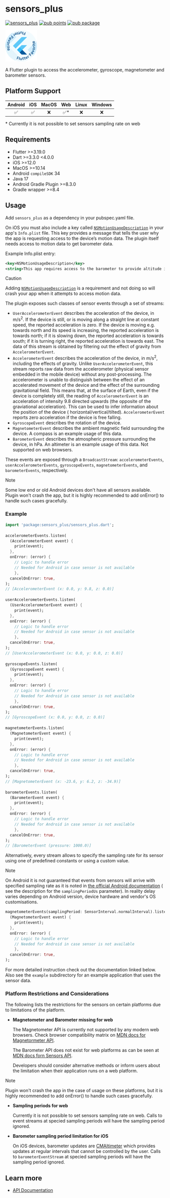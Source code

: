 # sensors_plus

[![sensors_plus](https://github.com/fluttercommunity/plus_plugins/actions/workflows/sensors_plus.yaml/badge.svg)](https://github.com/fluttercommunity/plus_plugins/actions/workflows/sensors_plus.yaml)
[![pub points](https://img.shields.io/pub/points/sensors_plus?color=2E8B57&label=pub%20points)](https://pub.dev/packages/sensors_plus/score)
[![pub package](https://img.shields.io/pub/v/sensors_plus.svg)](https://pub.dev/packages/sensors_plus)

[<img src="../../../assets/flutter-favorite-badge.png" width="100" />](https://flutter.dev/docs/development/packages-and-plugins/favorites)

A Flutter plugin to access the accelerometer, gyroscope, magnetometer and
barometer sensors.

## Platform Support

| Android | iOS | MacOS | Web | Linux | Windows |
|:-------:|:---:|:-----:|:---:|:-----:|:-------:|
|    ✅    |  ✅  |   ❌   | ✅*  |   ❌   |    ❌    |

\* Currently it is not possible to set sensors sampling rate on web

## Requirements

- Flutter >=3.19.0
- Dart >=3.3.0 <4.0.0
- iOS >=12.0
- MacOS >=10.14
- Android `compileSDK` 34
- Java 17
- Android Gradle Plugin >=8.3.0
- Gradle wrapper >=8.4

## Usage

Add `sensors_plus` as a dependency in your pubspec.yaml file.

On iOS you must also include a key called [
`NSMotionUsageDescription`](https://developer.apple.com/documentation/bundleresources/information_property_list/nsmotionusagedescription)
in your app's `Info.plist` file. This key provides a message that tells the user why the app is
requesting access to the device’s motion data. The plugin itself needs access to motion data to get
barometer data.

Example Info.plist entry:

```xml
<key>NSMotionUsageDescription</key>
<string>This app requires access to the barometer to provide altitude information.</string>
```

> [!CAUTION]
>
> Adding [
`NSMotionUsageDescription`](https://developer.apple.com/documentation/bundleresources/information_property_list/nsmotionusagedescription)
> is a requirement and not doing so will crash your app when it attempts to access motion data.

The plugin exposes such classes of sensor events through a set of streams:

- `UserAccelerometerEvent` describes the acceleration of the device, in m/s<sup>2</sup>.
  If the device is still, or is moving along a straight line at constant speed,
  the reported acceleration is zero.
  If the device is moving e.g. towards north and its speed is increasing, the reported acceleration
  is towards north; if it is slowing down, the reported acceleration is towards south;
  if it is turning right, the reported acceleration is towards east.
  The data of this stream is obtained by filtering out the effect of gravity from
  `AccelerometerEvent`.
- `AccelerometerEvent` describes the acceleration of the device, in m/s<sup>2</sup>, including the
  effects of gravity. Unlike `UserAccelerometerEvent`, this stream reports raw data from
  the accelerometer (physical sensor embedded in the mobile device) without any post-processing.
  The accelerometer is unable to distinguish between the effect of an accelerated movement of the
  device and the effect of the surrounding gravitational field.
  This means that, at the surface of Earth, even if the device is completely still,
  the reading of `AccelerometerEvent` is an acceleration of intensity 9.8 directed upwards
  (the opposite of the graviational acceleration).
  This can be used to infer information about the position of the device (
  horizontal/vertical/tilted).
  `AccelerometerEvent` reports zero acceleration if the device is free falling.
- `GyroscopeEvent` describes the rotation of the device.
- `MagnetometerEvent` describes the ambient magnetic field surrounding the
  device. A compass is an example usage of this data.
- `BarometerEvent` describes the atmospheric pressure surrounding the device, in hPa.
  An altimeter is an example usage of this data. Not supported on web browsers.

These events are exposed through a `BroadcastStream`: `accelerometerEvents`,
`userAccelerometerEvents`, `gyroscopeEvents`, `magnetometerEvents`, and `barometerEvents`,
respectively.

> [!NOTE]
>
> Some low end or old Android devices don't have all sensors available. Plugin won't crash the app,
> but it is highly recommended to add onError() to handle such cases gracefully.

### Example

```dart
import 'package:sensors_plus/sensors_plus.dart';

accelerometerEvents.listen(
  (AccelerometerEvent event) {
    print(event);
  },
  onError: (error) {
    // Logic to handle error
    // Needed for Android in case sensor is not available
    },
  cancelOnError: true,
);
// [AccelerometerEvent (x: 0.0, y: 9.8, z: 0.0)]

userAccelerometerEvents.listen(
  (UserAccelerometerEvent event) {
    print(event);
  },
  onError: (error) {
    // Logic to handle error
    // Needed for Android in case sensor is not available
    },
  cancelOnError: true,
);
// [UserAccelerometerEvent (x: 0.0, y: 0.0, z: 0.0)]

gyroscopeEvents.listen(
  (GyroscopeEvent event) {
    print(event);
  },
  onError: (error) {
    // Logic to handle error
    // Needed for Android in case sensor is not available
    },
  cancelOnError: true,
);
// [GyroscopeEvent (x: 0.0, y: 0.0, z: 0.0)]

magnetometerEvents.listen(
  (MagnetometerEvent event) {
    print(event);
  },
  onError: (error) {
    // Logic to handle error
    // Needed for Android in case sensor is not available
    },
  cancelOnError: true,
);
// [MagnetometerEvent (x: -23.6, y: 6.2, z: -34.9)]

barometerEvents.listen(
  (BarometerEvent event) {
    print(event);
  },
  onError: (error) {
    // Logic to handle error
    // Needed for Android in case sensor is not available
    },
  cancelOnError: true,
);
// [BarometerEvent (pressure: 1000.0)]
```

Alternatively, every stream allows to specify the sampling rate for its sensor using one of
predefined constants or using a custom value.

> [!NOTE]
>
> On Android it is not guaranteed that events from sensors will arrive with specified sampling rate
> as it is noted
> in [the official Android documentation](https://developer.android.com/reference/android/hardware/SensorManager.html#registerListener(android.hardware.SensorEventListener,%20android.hardware.Sensor,%20int)) (
> see the description for the `samplingPeriodUs` parameter). In reality delay varies depending on
> Android version, device hardware and vendor's OS customisations.

```dart
magnetometerEvents(samplingPeriod: SensorInterval.normalInterval).listen(
  (MagnetometerEvent event) {
    print(event);
  },
  onError: (error) {
    // Logic to handle error
    // Needed for Android in case sensor is not available
    },
  cancelOnError: true,
);
```

For more detailed instruction check out the documentation linked below.
Also see the `example` subdirectory for an example application that uses the
sensor data.

### Platform Restrictions and Considerations

The following lists the restrictions for the sensors on certain platforms due to limitations of the
platform.

- **Magnetometer and Barometer missing for web**

  The Magnetometer API is currently not supported by any modern web browsers. Check browser
  compatibility matrix
  on [MDN docs for Magnetormeter API](https://developer.mozilla.org/en-US/docs/Web/API/Magnetometer).

  The Barometer API does not exist for web platforms as can be seen
  at [MDN docs forn Sensors API](https://developer.mozilla.org/en-US/docs/Web/API/Sensor_APIs).

  Developers should consider alternative methods or inform users about the limitation when their
  application runs on a web platform.

> [!NOTE]
>
> Plugin won't crash the app in the case of usage on these platforms, but it is highly recommended
> to add onError() to handle such cases gracefully.

- **Sampling periods for web**

  Currently it is not possible to set sensors sampling rate on web. Calls to event streams at
  specied sampling periods will have the sampling period ignored.

- **Barometer sampling period limitation for iOS**

  On iOS devices, barometer updates
  are [CMAltimeter](https://developer.apple.com/documentation/coremotion/cmaltimeter) which provides
  updates at regular intervals that cannot be controlled by the user. Calls to
  `barometerEventStream` at specied sampling periods will have the sampling period ignored.

## Learn more

- [API Documentation](https://pub.dev/documentation/sensors_plus/latest/sensors_plus/sensors_plus-library.html)
